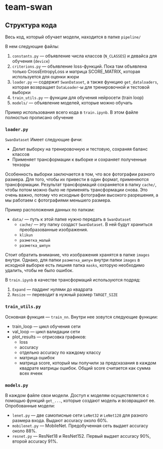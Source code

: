 # team-swan

## Структура кода

Весь код, который обучает модели, находится в папке `pipeline/`

В нем следующие файлы:

1. `constants.py` — объявление числа классов (`N_CLASSES`) и девайса для обучения (`device`)
1. `criterions.py` — объявление loss-функций. Пока там объявлена только CrossEntropyLoss и матрица SCORE_MATRIX, которая используется для оценки жюри
1. `loader.py` — содержит `SwanDataset`, а также функцию `get_dataloaders`, которая возвращает `DataLoader`-ы для тренировочной и тестовой выборки
1. `train_utils.py` — функции для обучения нейросети (train loop)
1. `models/` — объявление моделей, которые можно обучать

Пример использования всего кода в `train.ipynb`. В этом файле полностью прописано обучение

### `loader.py`

`SwanDataset` Имеет следующие фичи:

- Делит выборку на тренировочную и тестовую, сохраняя баланс классов
- Применяет трансформации к выборке и сохраняет полученные тензоры

Особенность выборки заключается в том, что все фотографии разного размера. Для того, чтобы их привести в один формат, применяются трансформации. Результат трансформаций сохраняется в папку `cache/`, чтобы потом можно было не применять трансформации снова. Это очень важно, потому что исходные фотографии высокого разрешения, а мы работаем с фотографиями меньшего размера.

Пример расположения данных по папкам:

- `data/` — путь к этой папке нужно передать в `SwanDataset`
  - `cache/` — эту папку создаст `SwanDataset`. В ней будут храниться преобразованные изображения.
  - `klikun`
  - `разметка_малый`
  - `разметка_шипун`

Стоит обратить внимание, что изображения хранятся в папке `images` внутри. Однако, для папки `разметка_шипун` внутри папки `images` в исходной выборке есть лишняя папка `masks`, которую необходимо удалить, чтобы не было ошибок.

В `train.ipynb` в качестве трансформаций используются подряд:

1. `Expand` — паддинг нулями до квадрата
1. `Resize` — переводит в нужный размер `TARGET_SIZE`

### `train_utils.py`

Основная функция — `train_nn`. Внутри нее зовутся следующие функции:

- train_loop — цикл обучения сети
- val_loop — цикл валидации сети
- plot_results — отрисовка графиков:
  - loss
  - accuracy
  - отдельно accuracy по каждому классу
  - матрица ошибок
  - матрица score, который мы получили за предсказания в каждом квадрате матрицы ошибок. Общий score считается как сумма всех ячеек

### `models.py`

В каждом файле свои модели. Доступ к моделям осуществляется с помощью функций `get_...`, которые создают модель и возвращают ее.
Опробованные модели:

- `lenet.py` — две самописные сети `LeNet32` и `LeNet128` для разного размера входа. Выдают accuracy около 60%.
- `mobilenet.py` — MobileNet. Предобученная сеть выдает accuracy около 88%.
- `resnet.py` — ResNet18 и ResNet152. Первый выдает accuracy 90%, второй accuracy 91%.
